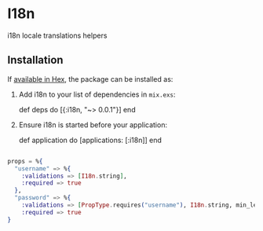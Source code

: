 # I18n

i18n locale translations helpers

## Installation

If [available in Hex](https://hex.pm/docs/publish), the package can be installed as:

  1. Add i18n to your list of dependencies in `mix.exs`:

        def deps do
          [{:i18n, "~> 0.0.1"}]
        end

  2. Ensure i18n is started before your application:

        def application do
          [applications: [:i18n]]
        end

```elixir

props = %{
  "username" => %{
    :validations => [I18n.string],
    :required => true
  },
  "password" => %{
    :validations => [PropType.requires("username"), I18n.string, min_length(6)],
    :required => true
}

```
